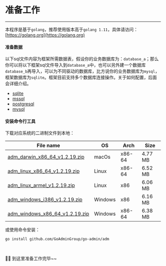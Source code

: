 # 准备工作
---

本程序是基于```golang```，推荐使用版本高于```golang 1.11```，具体请访问：[https://golang.org](https://golang.org)

#### 准备数据

以下sql文件内容为框架所需数据表，假设你的业务数据库为：```database_a```；那么你可以将以下框架sql文件导入到```database_a```中，也可以另外建一个数据库```database_b```再导入，可以为不同驱动的数据库，比方说你的业务数据库为```mysql```，框架数据库为```sqlite```。框架目前支持多个数据库连接操作。关于如何配置，后面会详细介绍。

- [sqlite](https://gitee.com/go-admin/go-admin/raw/master/data/admin.db)
- [mssql](https://gitee.com/go-admin/go-admin/raw/master/data/admin.mssql)
- [postgresql](https://gitee.com/go-admin/go-admin/raw/master/data/admin.pgsql)
- [mysql](https://gitee.com/go-admin/go-admin/raw/master/data/admin.sql)

#### 安装命令行工具

下载对应系统的二进制文件到本地：

|  File name   | OS  | Arch  | Size  |
|  ----  | ----  | ----  |----  |
| [adm_darwin_x86_64_v1.2.19.zip](http://file.go-admin.cn/go_admin/cli/v1_2_19/adm_darwin_x86_64_v1.2.19.zip)  | macOs | x86-64 | 4.77 MB
| [adm_linux_x86_64_v1.2.19.zip](http://file.go-admin.cn/go_admin/cli/v1_2_19/adm_linux_x86_64_v1.2.19.zip)  | Linux | x86-64   | 6.52 MB
| [adm_linux_armel_v1.2.19.zip](http://file.go-admin.cn/go_admin/cli/v1_2_19/adm_linux_armel_v1.2.19.zip)  | Linux | x86   | 6.06 MB
| [adm_windows_i386_v1.2.19.zip](http://file.go-admin.cn/go_admin/cli/v1_2_19/adm_windows_i386_v1.2.19.zip)  | Windows | x86  |6.16 MB
| [adm_windows_x86_64_v1.2.19.zip](http://file.go-admin.cn/go_admin/cli/v1_2_19/adm_windows_x86_64_v1.2.19.zip)  | Windows | x86-64   |6.38 MB



或使用命令安装：

```
go install github.com/GoAdminGroup/go-admin/adm
```

<br>

🍺🍺 到这里准备工作完毕~~